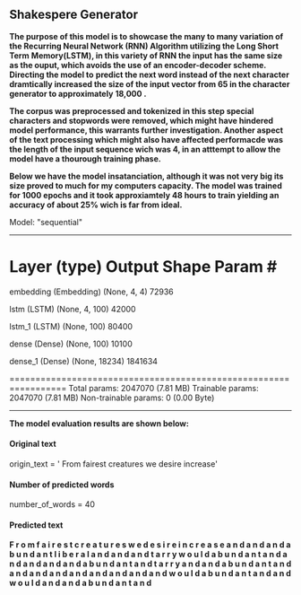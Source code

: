 ## Shakespere Generator

**The purpose of this model is to showcase the many to many variation of the Recurring Neural Network (RNN) Algorithm utilizing the Long Short Term**
**Memory(LSTM), in this variety of RNN the input has the same size as the ouput, which avoids the use of an encoder-decoder scheme. Directing the model to**
**predict the next word instead of the next character dramtically increased the size of the input vector from 65 in the character generator to  approximately**  **18,000 .**

**The corpus was preprocessed and tokenized in this step special characters and stopwords were removed, which might have hindered model performance, this warrants further investigation. Another aspect of the text processing which might also have affected performacde was the length of the input sequence wich was 4, in an atttempt to allow the model have a thourough training phase.**

**Below we have the model insatanciation, although it was not very big its size proved to much for my computers capacity. The model was trained for 1000 epochs 
and it took approxiamtely 48 hours to train yielding an accuracy of about 25% wich is far from ideal.**

Model: "sequential"
_________________________________________________________________
 Layer (type)                Output Shape              Param #   
=================================================================
 embedding (Embedding)       (None, 4, 4)              72936     
                                                                 
 lstm (LSTM)                 (None, 4, 100)            42000     
                                                                 
 lstm_1 (LSTM)               (None, 100)               80400     
                                                                 
 dense (Dense)               (None, 100)               10100     
                                                                 
 dense_1 (Dense)             (None, 18234)             1841634   
                                                                 
=================================================================
Total params: 2047070 (7.81 MB)
Trainable params: 2047070 (7.81 MB)
Non-trainable params: 0 (0.00 Byte)
_________________________________________________________________


**The model evaluation results are shown below:**

#### Original text
origin_text = '  From fairest creatures we desire increase'
#### Number of predicted words
number_of_words = 40

#### Predicted text
**F r o m   f a i r e s t   c r e a t u r e s   w e   d e s i r e   i n c r e a s e   a n d   a n d   a n d   a b u n d a n t   l i b e r a l   a n d   a n d   a n d   t a r r y   w o u l d   a b u n d a n t   a n d   a n d   a n d   a n d   a n d   a b u n d a n t   a n d   t a r r y   a n d   a n d   a b u n d a n t   a n d   a n d   a n d   a n d   a n d   a n d   a n d   a n d   a n d   w o u l d   a b u n d a n t   a n d   a n d   w o u l d   a n d   a n d   a b u n d a n t   a n d**









